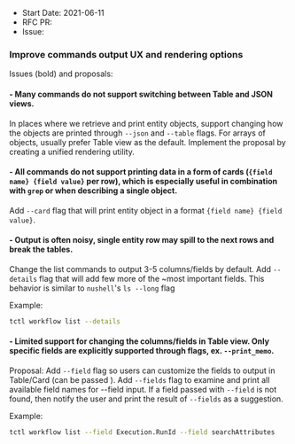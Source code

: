 - Start Date: 2021-06-11
- RFC PR:
- Issue:

### Improve commands output UX and rendering options

Issues (bold) and proposals:

#### - Many commands do not support switching between Table and JSON views.

In places where we retrieve and print entity objects, support changing how the objects are printed through `--json` and `--table` flags. For arrays of objects, usually prefer Table view as the default. Implement the proposal by creating a unified rendering utility.


#### - All commands do not support printing data in a form of cards (`{field name} {field value}` per row), which is especially useful in combination with `grep` or when describing a single object.

Add `--card` flag that will print entity object in a format `{field name} {field value}`.


#### - Output is often noisy, single entity row may spill to the next rows and break the tables.

Change the list commands to output 3-5 columns/fields by default. Add `--details` flag that will add few more of the ~most important fields. This behavior is similar to `nushell`'s `ls --long` flag

Example:
``` bash
tctl workflow list --details
```

#### - Limited support for changing the columns/fields in Table view. Only specific fields are explicitly supported through flags, ex. `--print_memo`.

Proposal: Add `--field` flag so users can customize the fields to output in Table/Card (can be passed ). Add `--fields` flag to examine and print all available field names for --field input. If a field passed with `--field` is not found, then notify the user and print the result of `--fields` as a suggestion. 

Example:
``` bash
tctl workflow list --field Execution.RunId --field searchAttributes
```

